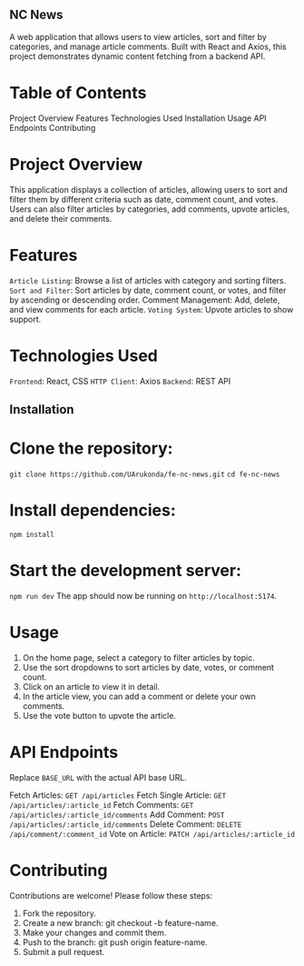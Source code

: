 <!-- # React + Vite

This template provides a minimal setup to get React working in Vite with HMR and some ESLint rules.

Currently, two official plugins are available:

- [@vitejs/plugin-react](https://github.com/vitejs/vite-plugin-react/blob/main/packages/plugin-react/README.md) uses [Babel](https://babeljs.io/) for Fast Refresh
- [@vitejs/plugin-react-swc](https://github.com/vitejs/vite-plugin-react-swc) uses [SWC](https://swc.rs/) for Fast Refresh -->

## NC News

A web application that allows users to view articles, sort and filter by categories, and manage article comments. Built with React and Axios, this project demonstrates dynamic content fetching from a backend API.

# Table of Contents

Project Overview
Features
Technologies Used
Installation
Usage
API Endpoints
Contributing

# Project Overview

This application displays a collection of articles, allowing users to sort and filter them by different criteria such as date, comment count, and votes. Users can also filter articles by categories, add comments, upvote articles, and delete their comments.

# Features

`Article Listing`: Browse a list of articles with category and sorting filters.
`Sort and Filter`: Sort articles by date, comment count, or votes, and filter by ascending or descending order.
Comment Management: Add, delete, and view comments for each article.
`Voting System`: Upvote articles to show support.

# Technologies Used

`Frontend`: React, CSS
`HTTP Client`: Axios
`Backend`: REST API

## Installation

# Clone the repository:

`git clone https://github.com/UArukonda/fe-nc-news.git`
`cd fe-nc-news`

# Install dependencies:

`npm install`

# Start the development server:

`npm run dev`
The app should now be running on `http://localhost:5174`.

# Usage

1. On the home page, select a category to filter articles by topic.
2. Use the sort dropdowns to sort articles by date, votes, or comment count.
3. Click on an article to view it in detail.
4. In the article view, you can add a comment or delete your own comments.
5. Use the vote button to upvote the article.

# API Endpoints

Replace `BASE_URL` with the actual API base URL.

Fetch Articles: `GET /api/articles`
Fetch Single Article: `GET /api/articles/:article_id`
Fetch Comments: `GET /api/articles/:article_id/comments`
Add Comment: `POST /api/articles/:article_id/comments`
Delete Comment: `DELETE /api/comment/:comment_id`
Vote on Article: `PATCH /api/articles/:article_id`

# Contributing

Contributions are welcome! Please follow these steps:

1. Fork the repository.
2. Create a new branch: git checkout -b feature-name.
3. Make your changes and commit them.
4. Push to the branch: git push origin feature-name.
5. Submit a pull request.
